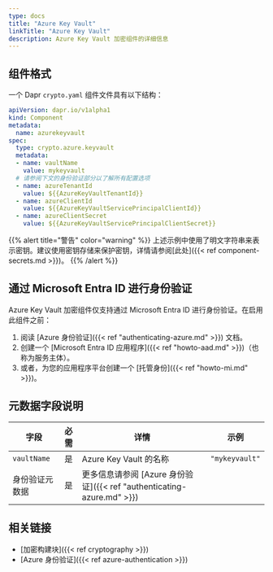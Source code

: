 ```yaml
---
type: docs
title: "Azure Key Vault"
linkTitle: "Azure Key Vault"
description: Azure Key Vault 加密组件的详细信息
---
```


## 组件格式

一个 Dapr `crypto.yaml` 组件文件具有以下结构：

```yaml
apiVersion: dapr.io/v1alpha1
kind: Component
metadata:
  name: azurekeyvault
spec:
  type: crypto.azure.keyvault
  metadata:
  - name: vaultName
    value: mykeyvault
  # 请参阅下文的身份验证部分以了解所有配置选项
  - name: azureTenantId
    value: ${{AzureKeyVaultTenantId}}
  - name: azureClientId
    value: ${{AzureKeyVaultServicePrincipalClientId}}
  - name: azureClientSecret
    value: ${{AzureKeyVaultServicePrincipalClientSecret}}
```

{{% alert title="警告" color="warning" %}}
上述示例中使用了明文字符串来表示密钥。建议使用密钥存储来保护密钥，详情请参阅[此处]({{< ref component-secrets.md >}})。
{{% /alert %}}

## 通过 Microsoft Entra ID 进行身份验证

Azure Key Vault 加密组件仅支持通过 Microsoft Entra ID 进行身份验证。在启用此组件之前：

1. 阅读 [Azure 身份验证]({{< ref "authenticating-azure.md" >}}) 文档。
2. 创建一个 [Microsoft Entra ID 应用程序]({{< ref "howto-aad.md" >}})（也称为服务主体）。
3. 或者，为您的应用程序平台创建一个 [托管身份]({{< ref "howto-mi.md" >}})。

## 元数据字段说明

| 字段              | 必需 | 详情 | 示例 |
|--------------------|:--------:|---------|---------|
| `vaultName`   | 是 | Azure Key Vault 的名称  | `"mykeyvault"` |
| 身份验证元数据 | 是 | 更多信息请参阅 [Azure 身份验证]({{< ref "authenticating-azure.md" >}})  |  |

## 相关链接

- [加密构建块]({{< ref cryptography >}})
- [Azure 身份验证]({{< ref azure-authentication >}})
